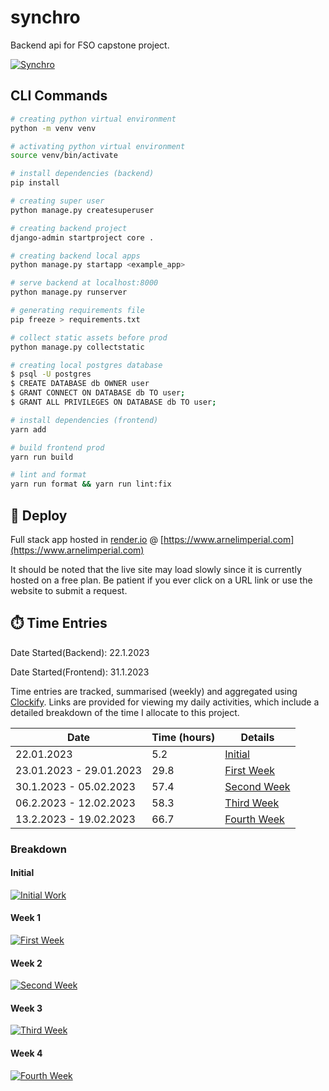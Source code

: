 # synchro

Backend api for FSO capstone project.

[![Synchro](https://img.shields.io/badge/Live%20Site-https://www.arnelimperial.com-success)](https://www.arnelimperial.com)

## CLI Commands

```bash
# creating python virtual environment
python -m venv venv

# activating python virtual environment
source venv/bin/activate

# install dependencies (backend)
pip install

# creating super user
python manage.py createsuperuser

# creating backend project
django-admin startproject core .

# creating backend local apps
python manage.py startapp <example_app>

# serve backend at localhost:8000
python manage.py runserver

# generating requirements file
pip freeze > requirements.txt

# collect static assets before prod
python manage.py collectstatic

# creating local postgres database
$ psql -U postgres
$ CREATE DATABASE db OWNER user
$ GRANT CONNECT ON DATABASE db TO user;
$ GRANT ALL PRIVILEGES ON DATABASE db TO user;

# install dependencies (frontend)
yarn add

# build frontend prod
yarn run build

# lint and format
yarn run format && yarn run lint:fix

```

## 💫 Deploy

Full stack app hosted in [render.io](https://render.com) @ [https://www.arnelimperial.com](https://www.arnelimperial.com)

It should be noted that the live site may load slowly since it is currently hosted on a free plan. Be patient if you ever click on a URL link or use the website to submit a request.

## ⏱️ Time Entries

Date Started(Backend): 22.1.2023

Date Started(Frontend): 31.1.2023

Time entries are tracked, summarised (weekly) and aggregated using [Clockify](https://clockify.me). Links are provided for viewing my daily activities, which include a detailed breakdown of the time I allocate to this project.

| Date                    | Time (hours) | Details                                                                |
| ----------------------- | ------------ | ---------------------------------------------------------------------- |
| 22.01.2023              | 5.2          | [Initial](https://app.clockify.me/shared/63e035c668c29410b9f4d693)     |
| 23.01.2023 - 29.01.2023 | 29.8         | [First Week](https://app.clockify.me/shared/63e035e435504317106a58ef)  |
| 30.1.2023 - 05.02.2023  | 57.4         | [Second Week](https://app.clockify.me/shared/63eba186f20fb758f2644190) |
| 06.2.2023 - 12.02.2023  | 58.3         | [Third Week](https://app.clockify.me/shared/63e96492f20fb758f25bf78e)  |
| 13.2.2023 - 19.02.2023  | 66.7         | [Fourth Week](https://app.clockify.me/shared/63f2d435f20fb758f276f8de) |

### Breakdown

#### Initial

[![Initial Work](https://mega.nz/file/XR0jEKLR#XjJ9-kcUu2MkXX-epkzXAhX9-u4xe2_I_C06M1cyN74)](https://app.clockify.me/shared/63e035c668c29410b9f4d693)

#### Week 1

[![First Week](https://mega.nz/file/DJUCRCgC#m2rvAJeWHMDhyd7Vu3rtig8wWP9VY0O3p1Cwgw_4Zf0)](https://app.clockify.me/shared/63e035e435504317106a58ef)

#### Week 2

[![Second Week](https://mega.nz/file/XZdRTbaQ#7RsMv8F-TsmYRadPPnh31cao46m04T5xYlIUnKHtp68)](https://app.clockify.me/shared/63eba186f20fb758f2644190)

#### Week 3

[![Third Week](https://mega.nz/file/WA81ATDb#6EcfRnW8pMzxPKqORI-t_C23bAMxMD7iuF-SEMZ3Ox4)](https://app.clockify.me/shared/63e96492f20fb758f25bf78e)

#### Week 4

[![Fourth Week](https://mega.nz/file/qJFgEAJI#X8T9MaHeiviixfrVY2Ow0Ns0IjcNHP19jryH9blgwEM)](https://app.clockify.me/shared/63f2d435f20fb758f276f8de)
